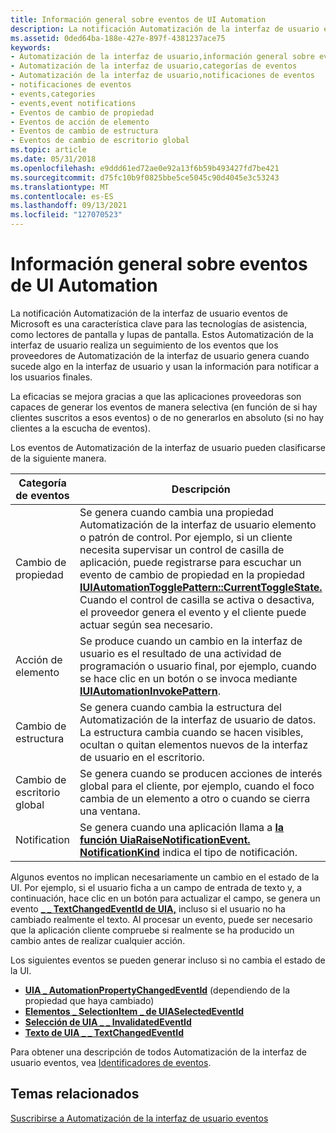 ```yaml
---
title: Información general sobre eventos de UI Automation
description: La notificación Automatización de la interfaz de usuario eventos de Microsoft es una característica clave para las tecnologías de asistencia, como lectores de pantalla y lupas de pantalla.
ms.assetid: 0ded64ba-188e-427e-897f-4381237ace75
keywords:
- Automatización de la interfaz de usuario,información general sobre eventos
- Automatización de la interfaz de usuario,categorías de eventos
- Automatización de la interfaz de usuario,notificaciones de eventos
- notificaciones de eventos
- events,categories
- events,event notifications
- Eventos de cambio de propiedad
- Eventos de acción de elemento
- Eventos de cambio de estructura
- Eventos de cambio de escritorio global
ms.topic: article
ms.date: 05/31/2018
ms.openlocfilehash: e9ddd61ed72ae0e92a13f6b59b493427fd7be421
ms.sourcegitcommit: d75fc10b9f0825bbe5ce5045c90d4045e3c53243
ms.translationtype: MT
ms.contentlocale: es-ES
ms.lasthandoff: 09/13/2021
ms.locfileid: "127070523"
---
```

# <a name="ui-automation-events-overview"></a>Información general sobre eventos de UI Automation

La notificación Automatización de la interfaz de usuario eventos de Microsoft es una característica clave para las tecnologías de asistencia, como lectores de pantalla y lupas de pantalla. Estos Automatización de la interfaz de usuario realiza un seguimiento de los eventos que los proveedores de Automatización de la interfaz de usuario genera cuando sucede algo en la interfaz de usuario y usan la información para notificar a los usuarios finales.

La eficacias se mejora gracias a que las aplicaciones proveedoras son capaces de generar los eventos de manera selectiva (en función de si hay clientes suscritos a esos eventos) o de no generarlos en absoluto (si no hay clientes a la escucha de eventos).

Los eventos de Automatización de la interfaz de usuario pueden clasificarse de la siguiente manera.



| Categoría de eventos        | Descripción                                                                                                                                                                                                                                                                                                                                                                                                                                                          |
|-----------------------|----------------------------------------------------------------------------------------------------------------------------------------------------------------------------------------------------------------------------------------------------------------------------------------------------------------------------------------------------------------------------------------------------------------------------------------------------------------------|
| Cambio de propiedad       | Se genera cuando cambia una propiedad Automatización de la interfaz de usuario elemento o patrón de control. Por ejemplo, si un cliente necesita supervisar un control de casilla de aplicación, puede registrarse para escuchar un evento de cambio de propiedad en la propiedad [**IUIAutomationTogglePattern::CurrentToggleState.**](/windows/desktop/api/UIAutomationClient/nf-uiautomationclient-iuiautomationtogglepattern-get_currenttogglestate) Cuando el control de casilla se activa o desactiva, el proveedor genera el evento y el cliente puede actuar según sea necesario. |
| Acción de elemento        | Se produce cuando un cambio en la interfaz de usuario es el resultado de una actividad de programación o usuario final, por ejemplo, cuando se hace clic en un botón o se invoca mediante [**IUIAutomationInvokePattern**](/windows/desktop/api/UIAutomationClient/nn-uiautomationclient-iuiautomationinvokepattern).                                                                                                                                                                                                                                                     |
| Cambio de estructura      | Se genera cuando cambia la estructura del Automatización de la interfaz de usuario de datos. La estructura cambia cuando se hacen visibles, ocultan o quitan elementos nuevos de la interfaz de usuario en el escritorio.                                                                                                                                                                                                                                                                                                              |
| Cambio de escritorio global | Se genera cuando se producen acciones de interés global para el cliente, por ejemplo, cuando el foco cambia de un elemento a otro o cuando se cierra una ventana.                                                                                                                                                                                                                                                                                                                      |
| Notification          | Se genera cuando una aplicación llama a [**la función UiaRaiseNotificationEvent.**](https://www.bing.com/search?q=**UiaRaiseNotificationEvent**) [**NotificationKind**](/windows/win32/api/uiautomationcore/ne-uiautomationcore-notificationkind) indica el tipo de notificación.                                                                                                                                                                                                                                                 |



 

Algunos eventos no implican necesariamente un cambio en el estado de la UI. Por ejemplo, si el usuario ficha a un campo de entrada de texto y, a continuación, hace clic en un botón para actualizar el campo, se genera un evento [**\_ \_ TextChangedEventId de UIA,**](uiauto-event-ids.md) incluso si el usuario no ha cambiado realmente el texto. Al procesar un evento, puede ser necesario que la aplicación cliente compruebe si realmente se ha producido un cambio antes de realizar cualquier acción.

Los siguientes eventos se pueden generar incluso si no cambia el estado de la UI.

-   [**UIA \_ AutomationPropertyChangedEventId**](uiauto-event-ids.md) (dependiendo de la propiedad que haya cambiado)
-   [**Elementos \_ SelectionItem \_ de UIASelectedEventId**](uiauto-event-ids.md)
-   [**Selección de UIA \_ \_ InvalidatedEventId**](uiauto-event-ids.md)
-   [**Texto de UIA \_ \_ TextChangedEventId**](uiauto-event-ids.md)

Para obtener una descripción de todos Automatización de la interfaz de usuario eventos, vea [Identificadores de eventos](uiauto-event-ids.md).

## <a name="related-topics"></a>Temas relacionados

<dl> <dt>

[Suscribirse a Automatización de la interfaz de usuario eventos](uiauto-eventsforclients.md)
</dt> </dl>

 

 